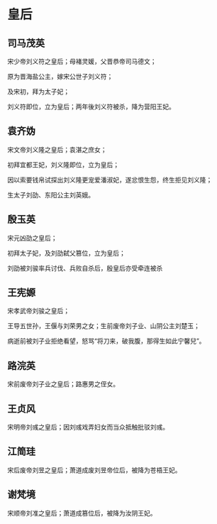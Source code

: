 # 皇后

## 司马茂英

宋少帝刘义符之皇后；母褚灵媛，父晋恭帝司马德文；

原为晋海盐公主，嫁宋公世子刘义符；

及宋初，拜为太子妃；

刘义符即位，立为皇后；两年後刘义符被杀，降为营阳王妃。

## 袁齐妫

宋文帝刘义隆之皇后；袁湛之庶女；

初拜宜都王妃，刘义隆即位，立为皇后；

因以索要钱帛试探出刘义隆更宠爱潘淑妃，遂忿恨生怨，终生拒见刘义隆；

生太子刘劭、东阳公主刘英娥。

## 殷玉英

宋元凶劭之皇后；

初拜太子妃，及刘劭弑父篡位，立为皇后；

刘劭被刘骏率兵讨伐、兵败自杀后，殷皇后亦受牵连被杀

## 王宪嫄

宋孝武帝刘骏之皇后；

王导五世孙，王偃与刘荣男之女；生前废帝刘子业、山阴公主刘楚玉；

病逝前被刘子业拒绝看望，怒骂“将刀来，破我腹，那得生如此宁馨兒”。

## 路浣英

宋前废帝刘子业之皇后；路惠男之侄女。

## 王贞风

宋明帝刘彧之皇后；因刘彧戏弄妇女而当众抵触批驳刘彧。

## 江简珪

宋后废帝刘昱之皇后；萧道成废刘昱帝位后，被降为苍梧王妃。

## 谢梵境

宋顺帝刘准之皇后；萧道成篡位后，被降为汝阴王妃。
